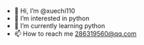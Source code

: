 - 👋 Hi, I’m @xuechi110
- 👀 I’m interested in python
- 🌱 I’m currently learning python
- 📫 How to reach me 286319560@qq.com

<!---
xuechi110/xuechi110 is a ✨ special ✨ repository because its `README.md` (this file) appears on your GitHub profile.
You can click the Preview link to take a look at your changes.
--->
